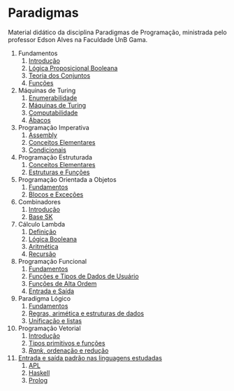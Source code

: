 # Paradigmas

Material didático da disciplina Paradigmas de Programação, ministrada pelo professor Edson Alves na Faculdade UnB Gama.

1. Fundamentos
   1. [Introdução](Fundamentos/introducao/introducao.pdf)
   2. [Lógica Proposicional Booleana](Fundamentos/logica_booleana/logica_booleana.pdf)
   3. [Teoria dos Conjuntos](Fundamentos/teoria_dos_conjuntos/teoria_dos_conjuntos.pdf)
   4. [Funções](Fundamentos/funcoes/funcoes.pdf)
2. Máquinas de Turing
   1. [Enumerabilidade](Maquinas_de_Turing/slides/enumerabilidade/enumerabilidade.pdf)
   2. [Máquinas de Turing](Maquinas_de_Turing/slides/maquinas_de_turing/maquinas_de_turing.pdf)
   3. [Computabilidade](Maquinas_de_Turing/slides/computabilidade/computabilidade.pdf)
   4. [Ábacos](Maquinas_de_Turing/slides/abacos/abacos.pdf)
3. Programação Imperativa
   1. [Assembly](Programacao_Imperativa/slides/assembly/assembly.pdf)
   2. [Conceitos Elementares](Programacao_Imperativa/slides/conceitos_elementares/conceitos_elementares.pdf)
   3. [Condicionais](Programacao_Imperativa/slides/condicionais/condicionais.pdf)
4. Programação Estruturada
   1. [Conceitos Elementares](Programacao_Estruturada/slides/conceitos_elementares/conceitos_elementares.pdf)
   2. [Estruturas e Funções](Programacao_Estruturada/slides/estruturas_e_funcoes/estruturas_e_funcoes.pdf)
5. Programação Orientada a Objetos
   1. [Fundamentos](Orientacao_a_Objetos/slides/small_talk/small_talk.pdf)
   2. [Blocos e Exceções](Orientacao_a_Objetos/slides/blocos_e_excecoes/blocos_e_excecoes.pdf)
6. Combinadores
   1. [Introdução](Combinadores/introducao/introducao.pdf)
   2. [Base SK](Combinadores/base_sk/base_sk.pdf)
7. Cálculo Lambda
   1. [Definição](Lambda_Calculus/definicao/definicao.pdf)
   2. [Lógica Booleana](Lambda_Calculus/logica_booleana/logica_booleana.pdf)
   3. [Aritmética](Lambda_Calculus/aritmetica/aritmetica.pdf)
   4. [Recursão](Lambda_Calculus/recursao/recursao.pdf)
8. Programação Funcional
   1. [Fundamentos](Programacao_Funcional/fundamentos/fundamentos.pdf)
   2. [Funções e Tipos de Dados de Usuário](Programacao_Funcional/funcoes/funcoes.pdf)
   3. [Funções de Alta Ordem](Programacao_Funcional/alta_ordem/alta_ordem.pdf)
   4. [Entrada e Saída](Programacao_Funcional/io/io.pdf)
9. Paradigma Lógico
   1. [Fundamentos](Paradigma_Logico/fundamentos/fundamentos.pdf)
   2. [Regras, arimética e estruturas de dados](Paradigma_Logico/regras/regras.pdf)
   3. [Unificação e listas](Paradigma_Logico/unificacao/unificacao.pdf)
10. Programação Vetorial
    1. [Introdução](Programacao_Vetorial/introducao/introducao.pdf)
    2. [Tipos primitivos e funções](Programacao_Vetorial/tipos_primitivos_e_funcoes/tipos_primitivos_e_funcoes.pdf)
    3. [_Rank_, ordenação e redução](Programacao_Vetorial/rank_ordenacao_reducao/rank_ordenacao_reducao.pdf)
11. [Entrada e saída padrão nas linguagens estudadas](IO/README.md)
    1. [APL](IO/APL.md)
    2. [Haskell](IO/Haskell.md)
    3. [Prolog](IO/Prolog.md)

<!-- TODO:
    - Adicionar em Prolog:
        1. Estruturas de controle
        2. Linguagens naturais

Exercícios:

1. Paradigma Lógico
    1. [Wedding Woes](https://exercism.org/tracks/prolog/exercises/wedding-woes)
    2. [Queen Attack](https://exercism.org/tracks/prolog/exercises/queen-attack)
    3. [Triangle](https://exercism.org/tracks/prolog/exercises/triangle)
    4. [Binary](https://exercism.org/tracks/prolog/exercises/binary)
    5. [Pascal's Triangle](https://exercism.org/tracks/prolog/exercises/pascals-triangle)
-->
